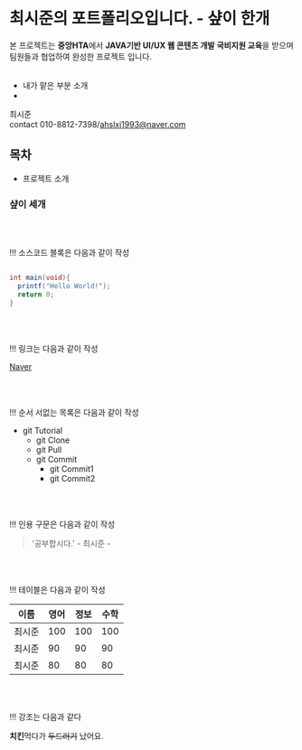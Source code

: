 # 최시준의 포트폴리오입니다. - 샾이 한개
본 프로젝트는 **중앙HTA**에서 **JAVA기반 UI/UX 웹 콘텐츠 개발 국비지원 교육**을 받으며 팀원들과 협업하여 완성한 프로젝트 입니다.<br><br>

- 내가 맡은 부분 소개
- 
최시준<br>
contact 010-8812-7398/ahslxj1993@naver.com<br>

## 목차
* 프로젝트 소개

### 샾이 세개

<br><br>

!!! 소스코드 블록은 다음과 같이 작성


```java

int main(void){
  printf("Hello World!");
  return 0;
}

```

<br><br>

!!! 링크는 다음과 같이 작성

[Naver](https://naver.com)

<br><br>

!!! 순서 서없는 목록은 다음과 같이 작성

* git Tutorial
  * git Clone
  * git Pull
  * git Commit
    * git Commit1
    * git Commit2
 
 <br><br>
 
!!!  인용 구문은 다음과 같이 작성
 
 > '공부합시다.' - 최시준 -
 
 <br><br>
 
 
!!! 테이블은 다음과 같이 작성
 
 이름|영어|정보|수학
 ---|---|---|---|
 최시준|100|100|100|
 최시준|90|90|90|
 최시준|80|80|80|
 
 <br><br>
 
!!! 강조는 다음과 같다
 
 **치킨**먹다가 ~~두드러기~~ 났어요.
 
 <br><br>
